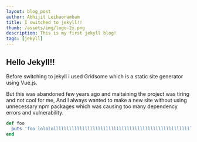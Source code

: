 ```yaml
---
layout: blog_post
author: Abhijit Leihaorambam
title: I switched to jekyll!!
thumb: /assets/img/logo-2x.png
description: This is my first jekyll blog!
tags: [jekyll]
---
```


## Hello Jekyll!!

Before switching to jekyll i used Gridsome which is a static site generator using Vue.js.


But this was abandoned few years ago and maitaining the project was tiring and not cool for me,
And I always wanted to make a new site without using unnecessary npm packages which was causing 
too many dependency errors and vulnerability.

```ruby
def foo
  puts 'foo lolololllllllllllllllllllllllllllllllllllllllllllllllllllllllllllllllllllllllllllllllllllllllllllllllllllll' 
end
```